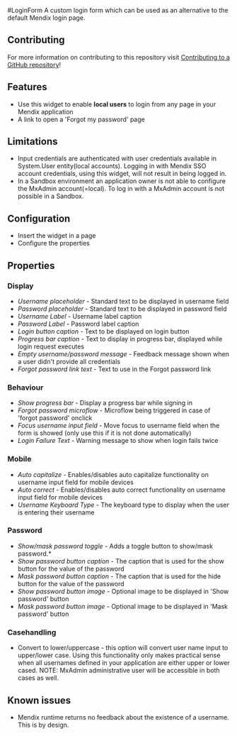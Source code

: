 #LoginForm
A custom login form which can be used as an alternative to the default Mendix login page.

## Contributing

For more information on contributing to this repository visit [Contributing to a GitHub repository](https://world.mendix.com/display/howto50/Contributing+to+a+GitHub+repository)!

## Features

- Use this widget to enable **local users** to login from any page in your Mendix application
- A link to open a 'Forgot my password' page
 
## Limitations
- Input credentials are authenticated with user credentials available in System.User entity(local accounts). Logging in with Mendix SSO account credentials, using this widget, will not result in being logged in.
- In a Sandbox environment an application owner is not able to configure the MxAdmin account(=local). To log in with a MxAdmin account is not possible in a Sandbox.

## Configuration 
- Insert the widget in a page
- Configure the properties 

## Properties

### Display
* *Username placeholder* - Standard text to be displayed in username field
* *Password placeholder* - Standard text to be displayed in password field
* *Username Label* - Username label caption
* *Password Label* - Password label caption
* *Login button caption* - Text to be displayed on login button
* *Progress bar caption* - Text to display in progress bar, displayed while login request executes
* *Empty username/password message* - Feedback message shown when a user didn't provide all credentials
* *Forgot password link text* - Text to use in the Forgot password link

### Behaviour
* *Show progress bar* - Display a progress bar while signing in
* *Forgot password microflow* - Microflow being triggered in case of 'forgot password' onclick
* *Focus username input field* - Move focus to username field when the form is showed (only use this if it is not done automatically)
* *Login Failure Text* - Warning message to show when login fails twice

### Mobile
* *Auto capitalize* - Enables/disables auto capitalize functionality on username input field for mobile devices
* *Auto correct* - Enables/disables auto correct functionality on username input field for mobile devices
* *Username Keyboard Type* - The keyboard type to display when the user is entering their username

### Password
* *Show/mask password toggle* - Adds a toggle button to show/mask password.*
* *Show password button caption* - The caption that is used for the show button for the value of the password
* *Mask password button caption* - The caption that is used for the hide button for the value of the password
* *Show password button image* - Optional image to be displayed in 'Show password' button
* *Mask password button image* - Optional image to be displayed in 'Mask password' button

### Casehandling
* Convert to lower/uppercase - this option will convert user name input to upper/lower case. Using this functionality only makes practical sense when all usernames defined in your application are either upper or lower cased.
NOTE: MxAdmin administrative user will be accessible in both cases as well.

## Known issues
- Mendix runtime returns no feedback about the existence of a username. This is by design.



 
